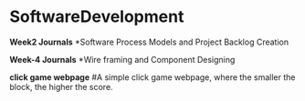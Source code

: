 # SoftwareDevelopment
**Week2 Journals**
*Software Process Models and Project Backlog Creation

**Week-4 Journals**
*Wire framing and Component Designing

**click game webpage**
#A simple click game webpage, where the smaller the block, the higher the score.
